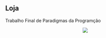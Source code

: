 ## Loja

Trabalho Final de Paradigmas da Programção

<p align="center"><img src="https://github.com/gabrielrhcp/Loja/blob/master/src/menu.png"/></p>
